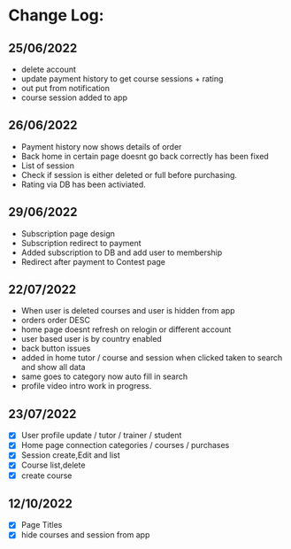 # Change Log:

## 25/06/2022
- delete account
- update payment history to get course sessions + rating
- out put from notification
- course session added to app

## 26/06/2022
- Payment history now shows details of order
- Back home in certain page doesnt go back correctly has been fixed
- List of session
- Check if session is either deleted or full before purchasing.
- Rating via DB has been activiated.

## 29/06/2022
- Subscription page design
- Subscription redirect to payment
- Added subscription to DB and add user to membership
- Redirect after payment to Contest page 

## 22/07/2022
 - When user is deleted courses and user is hidden from app
 - orders order DESC
 - home page doesnt refresh on relogin or different account
 - user based user is by country enabled
 - back button issues
 - added in home tutor / course and session when clicked taken to search and show all data
 - same goes to category now auto fill in search
 - profile video intro work in progress.

## 23/07/2022
- [x] User profile update / tutor / trainer / student
- [x] Home page connection categories / courses / purchases
- [x] Session create,Edit and list 
- [x] Course list,delete
- [x] create course

## 12/10/2022
- [x] Page Titles
- [x] hide courses and session from app